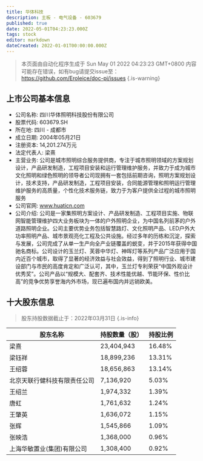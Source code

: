 ```yaml
---
title: 华体科技
description: 主板 - 电气设备 - 603679
published: true
date: 2022-05-01T04:23:23.000Z
tags: stock
editor: markdown
dateCreated: 2022-01-01T00:00:00.000Z
---
```


> 本页面由自动化程序生成于 Sun May 01 2022 04:23:23 GMT+0800
> 内容可能存在错误，如有bug请提交issue至：https://github.com/Eroleice/doc-pi/issues
{.is-warning}

## 上市公司基本信息
- 公司名称: 四川华体照明科技股份有限公司
- 股票代码: 603679.SH
- 所在地: 四川 - 成都市
- 成立日期: 2004年05月21日
- 注册资本: 14,201.274万元
- 法定代表人: 梁熹
- 主营业务: 公司是城市照明综合服务提供商，专注于城市照明领域的方案规划设计，产品研发制造，工程项目安装和运行管理维护服务，并致力于成为城市文化照明和绿色照明的领导者公司现拥有一套包括前期咨询，照明方案规划设计，技术支持，产品研发制造，工程项目安装，合同能源管理和照明运行管理维护服务的高质量，个性化技术服务链，致力于为客户提供全过程的城市照明服务
- 公司官网: www.huaticn.com
- 公司介绍: 公司是一家集照明方案设计、产品研发制造、工程项目实施、物联网智能管理维护四大业务板块为一体的户外照明企业，为中国名列前茅的户外道路照明企业。公司主要优势业务包括智慧路灯、文化照明产品、LED户外大功率照明产品、城市景观亮化工程及公共设施。经过多年的历练和沉淀，探索与发展，公司完成了从单一生产向全产业链覆盖的蜕变，并于2015年获得中国驰名商标。公司设计的玉兰灯、芙蓉中华灯、神晖灯等系列产品广泛应用于国内近百个城市，取得了显著的经济效益与社会效益，得到了照明行业、城市建设部门与市民的高度肯定和广泛认可，其中，玉兰灯专利荣获“中国外观设计优秀奖”。公司产品以“规模大、配套齐、技术性能优越、节能环保、性价比高”的竞争优势享誉海内外市场，现已遍布国内并远销欧美。


## 十大股东信息
> 股东持股数据截止于：2022年03月31日
{.is-info}

| 股东名称 | 持股数量（股） | 持股比例 |
| --- | --- | --- |
| 梁熹 | 23,404,943 | 16.48% |
| 梁钰祥 | 18,899,236 | 13.31% |
| 王绍蓉 | 18,656,863 | 13.14% |
| 北京天联行健科技有限责任公司 | 7,136,920 | 5.03% |
| 王绍兰 | 1,974,332 | 1.39% |
| 唐虹 | 1,761,632 | 1.24% |
| 王肇英 | 1,636,072 | 1.15% |
| 张辉 | 1,545,866 | 1.09% |
| 张映浩 | 1,368,000 | 0.96% |
| 上海华敏置业(集团)有限公司 | 1,308,400 | 0.92% |




